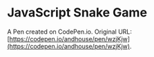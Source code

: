 # JavaScript Snake Game

A Pen created on CodePen.io. Original URL: [https://codepen.io/andhouse/pen/wzjKjw](https://codepen.io/andhouse/pen/wzjKjw).


